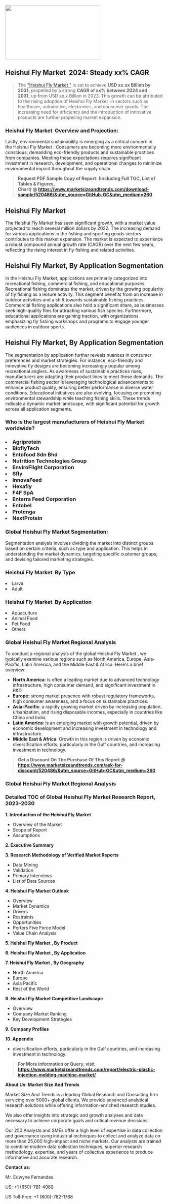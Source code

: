 <p><img class="alignnone size-medium wp-image-20088" src="https://ffe5etoiles.com/wp-content/uploads/2024/12/MST1-300x171.png" alt="" width="300" height="171" /></p><h2 id="ember46" class="ember-view reader-text-block__heading-2">Heishui Fly Market &nbsp;2024: Steady&nbsp;xx% CAGR</h2><blockquote id="ember47" class="ember-view reader-text-block__blockquote">The&nbsp;<a class="app-aware-link " href="https://www.marketsizeandtrends.com/download-sample/520486/&utm_source=GitHub-GC&utm_medium=260" target="_blank" data-test-app-aware-link="">"Heishui Fly Market "</a>&nbsp;is set to achieve&nbsp;<strong>USD&nbsp;xx.xx&nbsp;Billion by 2031,</strong>&nbsp;propelled by a strong&nbsp;<strong>CAGR of&nbsp;xx% between 2024 and 2031,</strong>&nbsp;up from USD xx.x Billion in 2023. This growth can be attributed to the rising adoption of&nbsp;Heishui Fly Market &nbsp;in sectors such as healthcare, automotive, electronics, and consumer goods. The increasing need for efficiency and the introduction of innovative products are further propelling market expansion.</blockquote><h3 id="ember48" class="ember-view reader-text-block__heading-3">Heishui Fly Market &nbsp;Overview and Projection:</h3><p id="ember49" class="ember-view reader-text-block__paragraph">Lastly, environmental sustainability is emerging as a critical concern in the&nbsp;Heishui Fly Market . Consumers are becoming more environmentally conscious, demanding eco-friendly products and sustainable practices from companies. Meeting these expectations requires significant investment in research, development, and operational changes to minimize environmental impact throughout the supply chain.</p><blockquote id="ember50" class="ember-view reader-text-block__blockquote"><strong>Request PDF Sample Copy of Report: (Including Full TOC, List of Tables &amp; Figures, Chart)&nbsp;@&nbsp;<strong><a href="https://www.marketsizeandtrends.com/download-sample/520486/&utm_source=GitHub-GC&utm_medium=260" target="_blank">https://www.marketsizeandtrends.com/download-sample/520486/&utm_source=GitHub-GC&utm_medium=260</a></strong></strong></blockquote><h3 class=""> <h2>Heishui Fly Market</h2><p>The Heishui Fly Market has seen significant growth, with a market value projected to reach several million dollars by 2022. The increasing demand for various applications in the fishing and sporting goods sectors contributes to this market expansion. The market is expected to experience a robust compound annual growth rate (CAGR) over the next few years, reflecting the rising interest in fly fishing and related activities.</p><h2>Heishui Fly Market, By Application Segmentation</h2><p>In the Heishui Fly Market, applications are primarily categorized into recreational fishing, commercial fishing, and educational purposes. Recreational fishing dominates the market, driven by the growing popularity of fly fishing as a leisure activity. This segment benefits from an increase in outdoor activities and a shift towards sustainable fishing practices. Commercial fishing applications also hold a significant share, as businesses seek high-quality flies for attracting various fish species. Furthermore, educational applications are gaining traction, with organizations emphasizing fly fishing workshops and programs to engage younger audiences in outdoor sports.</p><h2>Heishui Fly Market, By Application Segmentation</h2><p>The segmentation by application further reveals nuances in consumer preferences and market strategies. For instance, eco-friendly and innovative fly designs are becoming increasingly popular among recreational anglers. As awareness of sustainable practices rises, manufacturers are adapting their product lines to meet these demands. The commercial fishing sector is leveraging technological advancements to enhance product quality, ensuring better performance in diverse water conditions. Educational initiatives are also evolving, focusing on promoting environmental stewardship while teaching fishing skills. These trends indicate a dynamic market landscape, with significant potential for growth across all application segments.</p></h3><h3 id="" class="">Who is the largest manufacturers of&nbsp;Heishui Fly Market worldwide?</h3><h3 class=""></Li><Li>Agriprotein</Li><Li> BioflyTech</Li><Li> Entofood Sdn Bhd</Li><Li> Nutrition Technologies Group</Li><Li> EnviroFlight Corporation</Li><Li> Sfly</Li><Li> InnovaFeed</Li><Li> Hexafly</Li><Li> F4F SpA</Li><Li> Enterra Feed Corporation</Li><Li> Entobel</Li><Li> Protenga</Li><Li> NextProtein</h3><h3 id="ember53" class="ember-view reader-text-block__heading-3">Global&nbsp;Heishui Fly Market Segmentation:</h3><p id="ember54" class="ember-view reader-text-block__paragraph">Segmentation analysis involves dividing the market into distinct groups based on certain criteria, such as type and application. This helps in understanding the market dynamics, targeting specific customer groups, and devising tailored marketing strategies.</p><h3 id="" class="">Heishui Fly Market &nbsp;By Type</h3><p></Li><Li>Larva</Li><Li> Adult</p><h3 id="" class="">Heishui Fly Market &nbsp;By Application</h3><p class=""></Li><Li>Aquaculture</Li><Li> Animal Food</Li><Li> Pet Food</Li><Li> Others</p><h3 id="ember62" class="ember-view reader-text-block__heading-3">Global Heishui Fly Market Regional Analysis</h3><p id="ember63" class="ember-view reader-text-block__paragraph">To conduct a regional analysis of the global Heishui Fly Market , we typically examine various regions such as North America, Europe, Asia-Pacific, Latin America, and the Middle East &amp; Africa. Here's a brief overview:</p><ul><li><strong>North America</strong>: is often a leading market due to advanced technology infrastructure, high consumer demand, and significant investment in R&amp;D.</li><li><strong>Europe</strong>: strong market presence with robust regulatory frameworks, high consumer awareness, and a focus on sustainable practices.</li><li><strong>Asia-Pacific</strong>: a rapidly growing market driven by increasing population, urbanization, and rising disposable incomes, especially in countries like China and India.</li><li><strong>Latin America</strong>: is an emerging market with growth potential, driven by economic development and increasing investment in technology and infrastructure.</li><li><strong>Middle East &amp; Africa</strong>: Growth in this region is driven by economic diversification efforts, particularly in the Gulf countries, and increasing investment in technology.</li></ul><blockquote id="ember61" class="ember-view reader-text-block__blockquote"><strong>Get a Discount On The Purchase Of This Report @ <strong><a href="https://html-cleaner.com/" target="">https://www.marketsizeandtrends.com/ask-for-discount/520486/&utm_source=GitHub-GC&utm_medium=260</a></strong></strong></blockquote><h3 id="ember62" class="ember-view reader-text-block__heading-3">Global Heishui Fly Market Regional Analysis</h3><h3 id="" class="">Detailed TOC of Global Heishui Fly Market Research Report, 2023-2030</h3><p id="" class=""><strong>1. Introduction of the Heishui Fly Market </strong></p><ul><li>Overview of the Market</li><li>Scope of Report</li><li>Assumptions</li></ul><p id="" class=""><strong>2. Executive Summary</strong></p><p id="" class=""><strong>3. Research Methodology of Verified Market Reports</strong></p><ul><li>Data Mining</li><li>Validation</li><li>Primary Interviews</li><li>List of Data Sources</li></ul><p id="" class=""><strong>4. Heishui Fly Market Outlook</strong></p><ul><li>Overview</li><li>Market Dynamics</li><li>Drivers</li><li>Restraints</li><li>Opportunities</li><li>Porters Five Force Model</li><li>Value Chain Analysis</li></ul><p id="" class=""><strong>5. Heishui Fly Market , By Product</strong></p><p id="" class=""><strong>6. Heishui Fly Market , By Application</strong></p><p id="" class=""><strong>7. Heishui Fly Market , By Geography</strong></p><ul><li>North America</li><li>Europe</li><li>Asia Pacific</li><li>Rest of the World</li></ul><p id="" class=""><strong>8. Heishui Fly Market Competitive Landscape</strong></p><ul><li>Overview</li><li>Company Market Ranking</li><li>Key Development Strategies</li></ul><p id="" class=""><strong>9. Company Profiles</strong></p><p id="" class=""><strong>10. Appendix</strong></p><ul><li>diversification efforts, particularly in the Gulf countries, and increasing investment in technology.</li></ul><blockquote id="ember65" class="ember-view reader-text-block__blockquote"><strong>For More Information or Query, visit <strong><strong><a href="https://html-cleaner.com/" target="">https://www.marketsizeandtrends.com/report/electric-plastic-injection-molding-machine-market/</a></strong></strong></strong></blockquote><p id="" class=""><strong>About Us: Market Size And Trends</strong></p><p id="" class="">Market Size And Trends is a leading Global Research and Consulting firm servicing over 5000+ global clients. We provide advanced analytical research solutions while offering information-enriched research studies.</p><p id="" class="">We also offer insights into strategic and growth analyses and data necessary to achieve corporate goals and critical revenue decisions.</p><p id="" class="">Our 250 Analysts and SMEs offer a high level of expertise in data collection and governance using industrial techniques to collect and analyze data on more than 25,000 high-impact and niche markets. Our analysts are trained to combine modern data collection techniques, superior research methodology, expertise, and years of collective experience to produce informative and accurate research.</p><p id="" class=""><strong>Contact us:</strong></p><p id="" class="">Mr. Edwyne Fernandes</p><p id="" class="">US: +1 (650)-781-4080</p><p id="" class="">US Toll-Free: +1 (800)-782-1768</p>
